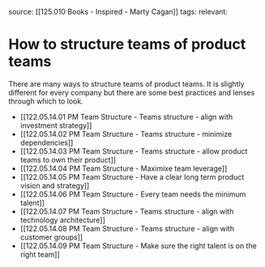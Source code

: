 source: [[125.010 Books - Inspired - Marty Cagan]]
tags:
relevant:

# How to structure teams of product teams

There are many ways to structure teams of product teams. It is slightly different for every company but there are some best practices and lenses through which to look.

- [[122.05.14.01 PM Team Structure - Teams structure - align with investment strategy]]
- [[122.05.14.02 PM Team Structure - Teams structure - minimize dependencies]]
- [[122.05.14.03 PM Team Structure - Teams structure - allow product teams to own their product]]
- [[122.05.14.04 PM Team Structure - Maximixe team leverage]]
- [[122.05.14.05 PM Team Structure - Have a clear long term product vision and strategy]]
- [[122.05.14.06 PM Team Structure - Every team needs the minimum talent]]
- [[122.05.14.07 PM Team Structure - Teams structure - align with technology architecture]]
- [[122.05.14.08 PM Team Structure - Teams structure - align with customer groups]]
- [[122.05.14.09 PM Team Structure - Make sure the right talent is on the right team]]
